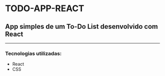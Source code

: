 # TODO-APP-REACT
## App simples de um To-Do List desenvolvido com React

---

### Tecnologias utilizadas:
* React
* CSS
